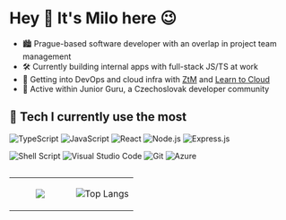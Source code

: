# Hey 👋 It's Milo here 😉
- 🏙️ Prague-based software developer with an overlap in project team management
- 🛠️ Currently building internal apps with full-stack JS/TS at work
- 🌱 Getting into DevOps and cloud infra with [ZtM](https://zerotomastery.io/) and [Learn to Cloud](https://learntocloud.guide/)
- 💬 Active within Junior Guru, a Czechoslovak developer community

## 🔨 Tech I currently use the most
<img src="https://img.shields.io/badge/TypeScript-3178C6.svg?style=for-the-badge&logo=TypeScript&logoColor=white" alt="TypeScript"> <img src="https://img.shields.io/badge/JavaScript-F7DF1E.svg?style=for-the-badge&logo=JavaScript&logoColor=black" alt="JavaScript"> <img src="https://img.shields.io/badge/React-61DAFB.svg?style=for-the-badge&logo=React&logoColor=black" alt="React"> <img src="https://img.shields.io/badge/Node.js-339933.svg?style=for-the-badge&logo=nodedotjs&logoColor=white" alt="Node.js"> <img src="https://img.shields.io/badge/Express-000000.svg?style=for-the-badge&logo=Express&logoColor=white" alt="Express.js"> 

![Shell Script](https://img.shields.io/badge/shell_script-%23121011.svg?style=for-the-badge&logo=gnu-bash&logoColor=white) <img src="https://img.shields.io/badge/Visual%20Studio%20Code-007ACC.svg?style=for-the-badge&logo=Visual-Studio-Code&logoColor=white" alt="Visual Studio Code"> <img src="https://img.shields.io/badge/Git-F05032.svg?style=for-the-badge&logo=Git&logoColor=white" alt="Git"> ![Azure](https://img.shields.io/badge/azure-%230072C6.svg?style=for-the-badge&logo=microsoftazure&logoColor=white)

<table align="left"><tr><td valign="center" width="50%">
<div align="center"> 
  <img src="https://media1.giphy.com/media/dbtDDSvWErdf2/giphy.gif?cid=ecf05e478cslzqr789liqpjm7k9jzvf2o988ejzlpw8w715u&ep=v1_gifs_search&rid=giphy.gif&ct=g" />
</div>
</td><td valign="center" width="50%">
<div align="center">  
  
  ![Top Langs](https://github-readme-stats.vercel.app/api/top-langs/?username=milojezek&layout=compact)
</div>
</td></tr></table>  



